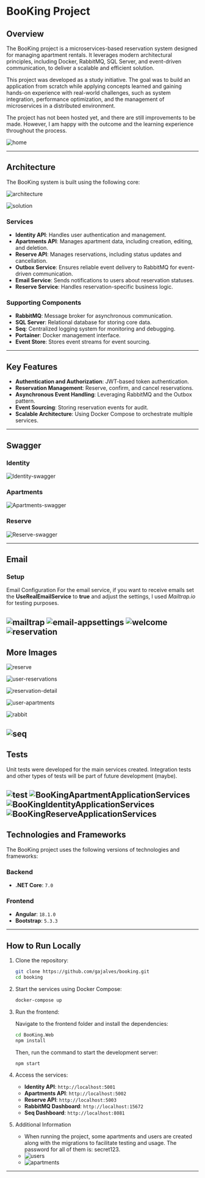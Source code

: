 # BooKing Project

## Overview
The BooKing project is a microservices-based reservation system designed for managing apartment rentals. It leverages modern architectural principles, including Docker, RabbitMQ, SQL Server, and event-driven communication, to deliver a scalable and efficient solution.

This project was developed as a study initiative. The goal was to build an application from scratch while applying concepts learned and gaining hands-on experience with real-world challenges, such as system integration, performance optimization, and the management of microservices in a distributed environment.

The project has not been hosted yet, and there are still improvements to be made. However, I am happy with the outcome and the learning experience throughout the process.

![home](https://github.com/gajalves/booking/blob/main/docs/img/home.png?raw=true)

---

## Architecture
The BooKing system is built using the following core:

 ![architecture](https://github.com/gajalves/booking/blob/main/docs/img/arch.png?raw=true)
 
 ![solution](https://github.com/gajalves/booking/blob/main/docs/img/solution.png?raw=true)

### Services
- **Identity API**: Handles user authentication and management.
- **Apartments API**: Manages apartment data, including creation, editing, and deletion.
- **Reserve API**: Manages reservations, including status updates and cancellation.
- **Outbox Service**: Ensures reliable event delivery to RabbitMQ for event-driven communication.
- **Email Service**: Sends notifications to users about reservation statuses.
- **Reserve Service**: Handles reservation-specific business logic.

### Supporting Components
- **RabbitMQ**: Message broker for asynchronous communication.
- **SQL Server**: Relational database for storing core data.
- **Seq**: Centralized logging system for monitoring and debugging.
- **Portainer**: Docker management interface.
- **Event Store**: Stores event streams for event sourcing.

---

## Key Features
- **Authentication and Authorization**: JWT-based token authentication.
- **Reservation Management**: Reserve, confirm, and cancel reservations.
- **Asynchronous Event Handling**: Leveraging RabbitMQ and the Outbox pattern.
- **Event Sourcing**: Storing reservation events for audit.
- **Scalable Architecture**: Using Docker Compose to orchestrate multiple services.

---

## Swagger

### Identity
![Identity-swagger](https://github.com/gajalves/booking/blob/main/docs/img/swagger/identity.png?raw=true)
### Apartments
![Apartments-swagger](https://github.com/gajalves/booking/blob/main/docs/img/swagger/apartments.png?raw=true)
### Reserve
![Reserve-swagger](https://github.com/gajalves/booking/blob/main/docs/img/swagger/reserve.png?raw=true)

---

## Email

### Setup
Email Configuration
For the email service, if you want to receive emails set the **UseRealEmailService** to **true** and adjust the settings, I used *Mailtrap.io* for testing purposes.

![mailtrap](https://github.com/gajalves/booking/blob/main/docs/img/email/mailtrap.png?raw=true)
![email-appsettings](https://github.com/gajalves/booking/blob/main/docs/img/email/email-setup.png?raw=true)
![welcome](https://github.com/gajalves/booking/blob/main/docs/img/email/welcome.png?raw=true)
![reservation](https://github.com/gajalves/booking/blob/main/docs/img/email/reservation.png?raw=true)
---

## More Images

![reserve](https://github.com/gajalves/booking/blob/main/docs/img/reserve.png?raw=true)

![user-reservations](https://github.com/gajalves/booking/blob/main/docs/img/user-reservations.png?raw=true)

![reservation-detail](https://github.com/gajalves/booking/blob/main/docs/img/reservation-detail.png?raw=true)

![user-apartments](https://github.com/gajalves/booking/blob/main/docs/img/user-apartments.png?raw=true)

![rabbit](https://github.com/gajalves/booking/blob/main/docs/img/rabbit.png?raw=true)

![seq](https://github.com/gajalves/booking/blob/main/docs/img/seq.png?raw=true)
---

## Tests
Unit tests were developed for the main services created. Integration tests and other types of tests will be part of future development (maybe).

![test](https://github.com/gajalves/booking/blob/main/docs/img/coverage/tests.png?raw=true)
![BooKingApartmentApplicationServices](https://github.com/gajalves/booking/blob/main/docs/img/coverage/BooKingApartmentApplicationServices.png?raw=true)
![BooKingIdentityApplicationServices](https://github.com/gajalves/booking/blob/main/docs/img/coverage/BooKingIdentityApplicationServices.png?raw=true)
![BooKingReserveApplicationServices](https://github.com/gajalves/booking/blob/main/docs/img/coverage/BooKingReserveApplicationServices.png?raw=true)
---
## Technologies and Frameworks

The BooKing project uses the following versions of technologies and frameworks:

### Backend
- **.NET Core**: `7.0`

### Frontend
- **Angular**: `18.1.0`
- **Bootstrap**: `5.3.3`

---

## How to Run Locally

1. Clone the repository:
    ```bash
    git clone https://github.com/gajalves/booking.git
    cd booking
    ```

2. Start the services using Docker Compose:
    ```bash
    docker-compose up
    ```
4. Run the frontend:

    Navigate to the frontend folder and install the dependencies:

    ```bash
    cd BooKing.Web
    npm install
    ```

    Then, run the command to start the development server:

    ```bash
    npm start
    ```
4. Access the services:
    - **Identity API**: `http://localhost:5001`
    - **Apartments API**: `http://localhost:5002`
    - **Reserve API**: `http://localhost:5003`
    - **RabbitMQ Dashboard**: `http://localhost:15672`
    - **Seq Dashboard**: `http://localhost:8081`

5. Additional Information
   - When running the project, some apartments and users are created along with the migrations to facilitate testing and usage. The password for all of them is: secret123.
   - ![users](https://github.com/gajalves/booking/blob/main/docs/img/db/user.png?raw=true)
   - ![apartments](https://github.com/gajalves/booking/blob/main/docs/img/db/apartment-db.png?raw=true)

---
